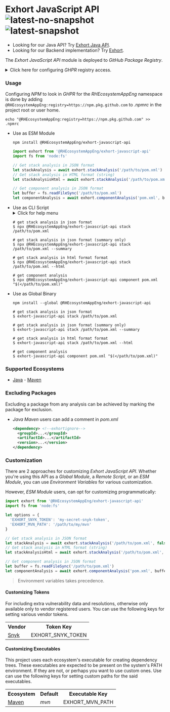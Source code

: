 # Exhort JavaScript API<br/>![latest-no-snapshot][0] ![latest-snapshot][1]

* Looking for our Java API? Try [Exhort Java API](https://github.com/RHEcosystemAppEng/exhort-java-api).
* Looking for our Backend implementation? Try [Exhort](https://github.com/RHEcosystemAppEng/exhort).

The _Exhort JavaScript API_ module is deployed to _GitHub Package Registry_.

<details>
<summary>Click here for configuring <em>GHPR</em> registry access.</summary>
<h3>Configure Registry Access</h3>
<p>
Create a
<a href="https://docs.github.com/en/packages/learn-github-packages/introduction-to-github-packages#authenticating-to-github-packages">token</a>
with the <strong>read:packages</strong> scope<br/>

> Based on
> <a href="https://docs.github.com/en/packages/working-with-a-github-packages-registry/working-with-the-npm-registry#authenticating-to-github-packages">GitHub documentation</a>,
> In <em>Actions</em> you can use <em>GITHUB_TOKEN</em>
</p>
<p>

Add the following line to the <em>.npmrc</em> file in your user home (
See [GH Docs](https://docs.github.com/en/packages/working-with-a-github-packages-registry/working-with-the-npm-registry#authenticating-with-a-personal-access-token)):

```text
//npm.pkg.github.com/:_authToken=<your-ghp-token-goes-here>
```
</p>
</details>

<h3>Usage</h3>
<p>
Configuring <em>NPM</em> to look in <em>GHPR</em> for the <em>RHEcosystemAppEng</em> namespace is done by adding
<code>@RHEcosystemAppEng:registry=https://npm.pkg.github.com</code> to <em>.npmrc</em> in the project root or user home.

```shell
echo "@RHEcosystemAppEng:registry=https://npm.pkg.github.com" >> .npmrc
```
</p>

<ul>
<li>
Use as ESM Module

```shell
npm install @RHEcosystemAppEng/exhort-javascript-api
```

```javascript
import exhort from '@RHEcosystemAppEng/exhort-javascript-api'
import fs from 'node:fs'

// Get stack analysis in JSON format
let stackAnalysis = await exhort.stackAnalysis('/path/to/pom.xml')
// Get stack analysis in HTML format (string)
let stackAnalysisHtml = await exhort.stackAnalysis('/path/to/pom.xml', true)

// Get component analysis in JSON format
let buffer = fs.readFileSync('/path/to/pom.xml')
let componentAnalysis = await exhort.componentAnalysis('pom.xml', buffer.toString())
```
</li>

<li>
Use as CLI Script
<details>
<summary>Click for help menu</summary>

```shell
$ npx @RHEcosystemAppEng/exhort-javascript-api help

Usage: exhort-javascript-api {component|stack}

Commands:
  exhort-javascript-api stack </path/to/manifest> [--html|--summary]               produce stack report for manifest path
  exhort-javascript-api component <manifest-name> <manifest-content> [--summary]   produce component report for a manifest type and content

Options:
  --help  Show help                                                    [boolean]
```
</details>

```shell
# get stack analysis in json format
$ npx @RHEcosystemAppEng/exhort-javascript-api stack /path/to/pom.xml

# get stack analysis in json format (summary only)
$ npx @RHEcosystemAppEng/exhort-javascript-api stack /path/to/pom.xml --summary

# get stack analysis in html format format
$ npx @RHEcosystemAppEng/exhort-javascript-api stack /path/to/pom.xml --html

# get component analysis
$ npx @RHEcosystemAppEng/exhort-javascript-api component pom.xml "$(</path/to/pom.xml)"
```
</li>

<li>
Use as Global Binary

```shell
npm install --global @RHEcosystemAppEng/exhort-javascript-api
```

```shell
# get stack analysis in json format
$ exhort-javascript-api stack /path/to/pom.xml

# get stack analysis in json format (summary only)
$ exhort-javascript-api stack /path/to/pom.xml --summary

# get stack analysis in html format format
$ exhort-javascript-api stack /path/to/pom.xml --html

# get component analysis
$ exhort-javascript-api component pom.xml "$(</path/to/pom.xml)"
```
</li>
</ul>

<h3>Supported Ecosystems</h3>
<ul>
<li><a href="https://www.java.com/">Java</a> - <a href="https://maven.apache.org/">Maven</a></li>
</ul>

<h3>Excluding Packages</h3>
<p>
Excluding a package from any analysis can be achieved by marking the package for exclusion.
</p>

<ul>
<li>
<em>Java Maven</em> users can add a comment in <em>pom.xml</em>

```xml
<dependency> <!--exhortignore-->
  <groupId>...</groupId>
  <artifactId>...</artifactId>
  <version>...</version>
</dependency>
```
</li>

</ul>

<h3>Customization</h3>
<p>
There are 2 approaches for customizing <em>Exhort JavaScript API</em>. Whether you're using this API as a
<em>Global Module</em>, a <em>Remote Script</em>, or an <em>ESM Module</em>, you can use <em>Environment Variables</em>
for various customization.

However, <em>ESM Module</em> users, can opt for customizing programmatically:

```javascript
import exhort from '@RHEcosystemAppEng/exhort-javascript-api'
import fs from 'node:fs'

let options = {
  'EXHORT_SNYK_TOKEN': 'my-secret-snyk-token',
  'EXHORT_MVN_PATH': '/path/to/my/mvn'
}

// Get stack analysis in JSON format
let stackAnalysis = await exhort.stackAnalysis('/path/to/pom.xml', false, options)
// Get stack analysis in HTML format (string)
let stackAnalysisHtml = await exhort.stackAnalysis('/path/to/pom.xml', true, options)

// Get component analysis in JSON format
let buffer = fs.readFileSync('/path/to/pom.xml')
let componentAnalysis = await exhort.componentAnalysis('pom.xml', buffer.toString(), options)
```

> Environment variables takes precedence.
</p>

<h4>Customizing Tokens</h4>
<p>
For including extra vulnerability data and resolutions, otherwise only available only to vendor registered users. You
can use the following keys for setting various vendor tokens.
</p>

<table>
<tr>
<th>Vendor</th>
<th>Token Key</th>
</tr>
<tr>
<td><a href="https://app.snyk.io/redhat/snyk-token">Snyk</a></td>
<td>EXHORT_SNYK_TOKEN</td>
</tr>
</table>

<h4>Customizing Executables</h4>
<p>
This project uses each ecosystem's executable for creating dependency trees. These executables are expected to be
present on the system's PATH environment. If they are not, or perhaps you want to use custom ones. Use can use the
following keys for setting custom paths for the said executables.
</p>

<table>
<tr>
<th>Ecosystem</th>
<th>Default</th>
<th>Executable Key</th>
</tr>
<tr>
<td><a href="https://maven.apache.org/">Maven</a></td>
<td><em>mvn</em></td>
<td>EXHORT_MVN_PATH</td>
</tr>
</table>

<!-- Badge links -->
[0]: https://img.shields.io/github/v/release/RHEcosystemAppEng/exhort-javascript-api?color=green&label=latest
[1]: https://img.shields.io/github/v/release/RHEcosystemAppEng/exhort-javascript-api?color=yellow&include_prereleases&label=early-access
